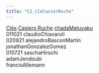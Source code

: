 ```yaml
---
title: "C2_cleCasierRuche"
---
```


[Clés](notes/equipements/cles/C_Clés.md) [Casiers Ruche](notes/equipements/consommables/C_CasierRuche.md) [chadaMatuyaku](notes/equipements/utilisateurs/chadaMatuyaku.md)\
011021 claudioChiavaroli\
020921 alejandroBasconMartin\
jonathanGonzalezGomez\
010721 saschaHirschi\
adamJendoubi\
francisAllemann